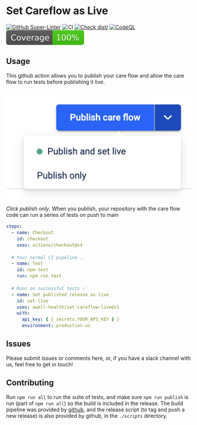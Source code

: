 # Set Careflow as Live

[![GitHub Super-Linter](https://github.com/actions/typescript-action/actions/workflows/linter.yml/badge.svg)](https://github.com/super-linter/super-linter)
![CI](https://github.com/actions/typescript-action/actions/workflows/ci.yml/badge.svg)
[![Check dist/](https://github.com/actions/typescript-action/actions/workflows/check-dist.yml/badge.svg)](https://github.com/actions/typescript-action/actions/workflows/check-dist.yml)
[![CodeQL](https://github.com/actions/typescript-action/actions/workflows/codeql-analysis.yml/badge.svg)](https://github.com/actions/typescript-action/actions/workflows/codeql-analysis.yml)
[![Coverage](./badges/coverage.svg)](./badges/coverage.svg)

## Usage

This github action allows you to publish your care flow and allow the care flow
to run tests before publishing it live.

![Publish](./assets/publish.png)

_Click publish only_. When you publish, your repository with the care flow code
can run a series of tests on push to main

```yaml
steps:
  - name: Checkout
    id: checkout
    uses: actions/checkout@v4

  # Your normal CI pipeline...
  - name: Test
    id: npm-test
    run: npm run test

  # Runs on successful tests ✅
  - name: Set published release as live
    id: set-live
    uses: awell-health/set-careflow-live@v1
    with:
      api_key: { { secrets.YOUR_API_KEY } }
      environment: production-us
```

## Issues

Please submit issues or comments here, or, if you have a slack channel with us,
feel free to get in touch!

## Contributing

Run `npm run all` to run the suite of tests, and make sure `npm run publish` is
run (part of `npm run all`) so the build is included in the release. The build
pipeline was provided by [github](https://github.com/actions/typescript-action),
and the release script (to tag and push a new release) is also provided by
github, in the `./scripts` directory.
